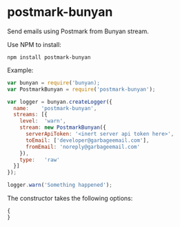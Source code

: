 # postmark-bunyan
Send emails using Postmark from Bunyan stream.

Use NPM to install:

```
npm install postmark-bunyan
```

Example:

```javascript
var bunyan = require('bunyan);
var PostmarkBunyan = require('postmark-bunyan');

var logger = bunyan.createLogger({
  name:    'postmark-bunyan',
  streams: [{
    level:  'warn',
    stream: new PostmarkBunyan({
      serverApiToken: '<inert server api token here>',
      toEmail: ['developer@garbageemail.com'],
      fromEmail: 'noreply@garbageemail.com'
    }),
    type:   'raw'
  }]
});

logger.warn('Something happened');
```

The constructor takes the following options:
```javascript
{
}
```